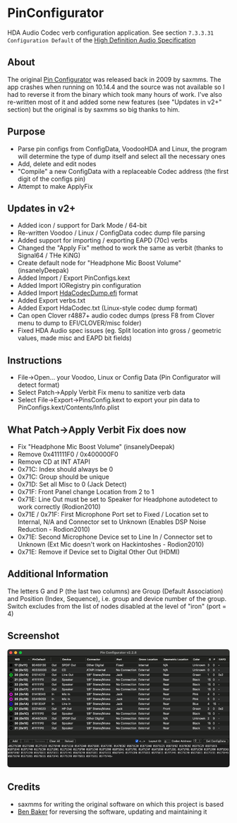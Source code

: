 # PinConfigurator
HDA Audio Codec verb configuration application. See section `7.3.3.31 Configuration Default` of the [High Definition Audio Specification](https://www.intel.com/content/dam/www/public/us/en/documents/product-specifications/high-definition-audio-specification.pdf)

## About

The original [Pin Configurator](https://www.applelife.ru/threads/pin-configurator.18051/) was released back in 2009 by saxmms. The app crashes when running on 10.14.4 and the source was not available so I had to reverse it from the binary which took many hours of work. I've also re-written most of it and added some new features (see "Updates in v2+" section) but the original is by saxmms so big thanks to him.

## Purpose

- Parse pin configs from ConfigData, VoodooHDA and Linux, the program will determine the type of dump itself and select all the necessary ones 
- Add, delete and edit nodes 
- "Compile" a new ConfigData with a replaceable Codec address (the first digit of the configs pin) 
- Attempt to make ApplyFix
 
## Updates in v2+

- Added icon / support for Dark Mode / 64-bit
- Re-written Voodoo / Linux / ConfigData codec dump file parsing
- Added support for importing / exporting EAPD (70c) verbs
- Changed the "Apply Fix" method to work the same as verbit (thanks to Signal64 / THe KiNG)
- Create default node for "Headphone Mic Boost Volume" (insanelyDeepak)
- Added Import / Export PinConfigs.kext
- Added Import IORegistry pin configuration
- Added Import [HdaCodecDump.efi](https://github.com/acidanthera/OpenCorePkg/tree/master/Application/HdaCodecDump) format
- Added Export verbs.txt
- Added Export HdaCodec.txt (Linux-style codec dump format)
- Can open Clover r4887+ audio codec dumps (press F8 from Clover menu to dump to EFI/CLOVER/misc folder)
- Fixed HDA Audio spec issues (eg. Split location into gross / geometric values, made misc and EAPD bit fields)

## Instructions

- File->Open... your Voodoo, Linux or Config Data (Pin Configurator will detect format)
- Select Patch->Apply Verbit Fix menu to sanitize verb data
- Select File->Export->PinsConfig.kext to export your pin data to PinConfigs.kext/Contents/Info.plist
 
## What Patch->Apply Verbit Fix does now

- Fix "Headphone Mic Boost Volume" (insanelyDeepak)
- Remove 0x411111F0 / 0x400000F0
- Remove CD at INT ATAPI
- 0x71C: Index should always be 0
- 0x71C: Group should be unique
- 0x71D: Set all Misc to 0 (Jack Detect)
- 0x71F: Front Panel change Location from 2 to 1
- 0x71E: Line Out must be set to Speaker for Headphone autodetect to work correctly (Rodion2010)
- 0x71E / 0x71F: First Microphone Port set to Fixed / Location set to Internal, N/A and Connector set to Unknown (Enables DSP Noise Reduction - Rodion2010)
- 0x71E: Second Microphone Device set to Line In / Connector set to Unknown (Ext Mic doesn't work on Hackintoshes - Rodion2010)
- 0x71E: Remove if Device set to Digital Other Out (HDMI)
 
## Additional Information

The letters G and P (the last two columns) are Group (Default Association) and Position (Index, Sequence), i.e. group and device number of the group. 
Switch <Ignore disable devices> excludes from the list of nodes disabled at the level of "iron" (port = 4)

## Screenshot

![](PinConfigurator.png)

## Credits
- saxmms for writing the original software on which this project is based
- [Ben Baker](https://github.com/benbaker76) for reversing the software, updating and maintaining it
